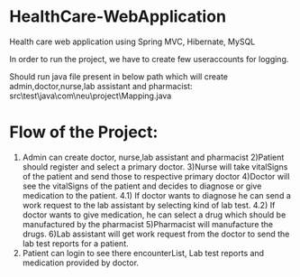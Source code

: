 # HealthCare-WebApplication
Health care web application using Spring MVC, Hibernate, MySQL

In order to run the project, we have to create few useraccounts for logging.

Should run java file present in below path which will create admin,doctor,nurse,lab assistant and pharmacist:
src\test\java\com\neu\project\Mapping.java

Flow of the Project:
======================
1) Admin can create doctor, nurse,lab assistant and pharmacist
2)Patient should register and select a primary doctor.
3)Nurse will take vitalSigns of the patient and send those to respective primary doctor
4)Doctor will see the vitalSigns of the patient and decides to diagnose or give medication to the patient.
	4.1) If doctor wants to diagnose he can send a work request to the lab assistant by selecting kind of lab test.
	4.2) If doctor wants to give medication, he can select a drug which should be manufactured by the pharmacist
5)Pharmacist will manufacture the drugs.
6)Lab assistant will get work request from the doctor to send the lab test reports for a patient.
7) Patient can login to see there encounterList, Lab test reports and medication provided by doctor.

